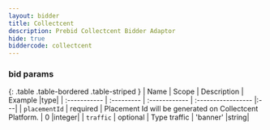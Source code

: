 ```yaml
---
layout: bidder
title: Collectcent
description: Prebid Collectcent Bidder Adaptor
hide: true
biddercode: collectcent
---
```


### bid params

{: .table .table-bordered .table-striped }
| Name           | Scope      | Description                                                    | Example            |type|
| :-----------   | :--------- | :------------                                                  | :----------------- |:---|
| `placementId` | required   | Placement Id will be generated on Collectcent Platform. | 0                        |integer|
| `traffic`      | optional   | Type traffic                                             | 'banner'                 |string|
